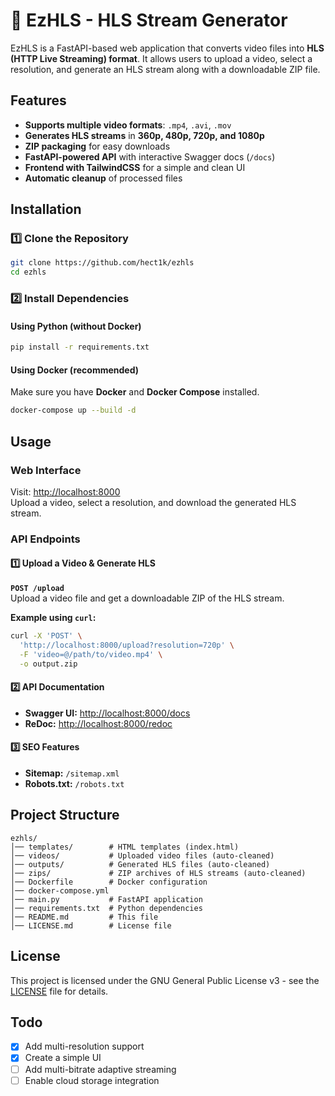 # 🎥 EzHLS - HLS Stream Generator

EzHLS is a FastAPI-based web application that converts video files into **HLS (HTTP Live Streaming) format**. It allows users to upload a video, select a resolution, and generate an HLS stream along with a downloadable ZIP file.

## Features

- **Supports multiple video formats**: `.mp4`, `.avi`, `.mov`
- **Generates HLS streams** in **360p, 480p, 720p, and 1080p**
- **ZIP packaging** for easy downloads
- **FastAPI-powered API** with interactive Swagger docs (`/docs`)
- **Frontend with TailwindCSS** for a simple and clean UI
- **Automatic cleanup** of processed files

## Installation

### **1️⃣ Clone the Repository**
```sh
git clone https://github.com/hect1k/ezhls
cd ezhls
```

### **2️⃣ Install Dependencies**
#### Using Python (without Docker)
```sh
pip install -r requirements.txt
```

#### Using Docker (recommended)
Make sure you have **Docker** and **Docker Compose** installed.
```sh
docker-compose up --build -d
```

## Usage

### **Web Interface**
Visit: [http://localhost:8000](http://localhost:8000)  
Upload a video, select a resolution, and download the generated HLS stream.

### **API Endpoints**
#### **1️⃣ Upload a Video & Generate HLS**
**`POST /upload`**  
Upload a video file and get a downloadable ZIP of the HLS stream.

**Example using `curl`:**
```sh
curl -X 'POST' \
  'http://localhost:8000/upload?resolution=720p' \
  -F 'video=@/path/to/video.mp4' \
  -o output.zip
```

#### **2️⃣ API Documentation**
- **Swagger UI:** [http://localhost:8000/docs](http://localhost:8000/docs)
- **ReDoc:** [http://localhost:8000/redoc](http://localhost:8000/redoc)

#### **3️⃣ SEO Features**
- **Sitemap:** `/sitemap.xml`
- **Robots.txt:** `/robots.txt`

## Project Structure

```
ezhls/
│── templates/        # HTML templates (index.html)
│── videos/           # Uploaded video files (auto-cleaned)
│── outputs/          # Generated HLS files (auto-cleaned)
│── zips/             # ZIP archives of HLS streams (auto-cleaned)
│── Dockerfile        # Docker configuration
│── docker-compose.yml
│── main.py           # FastAPI application
│── requirements.txt  # Python dependencies
│── README.md         # This file
│── LICENSE.md        # License file
```

## License

This project is licensed under the GNU General Public License v3 - see the [LICENSE](LICENSE.md) file for details.

## Todo

- [X] Add multi-resolution support  
- [X] Create a simple UI  
- [ ] Add multi-bitrate adaptive streaming  
- [ ] Enable cloud storage integration  
